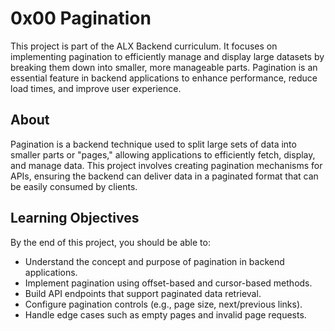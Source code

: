 # 0x00 Pagination

This project is part of the ALX Backend curriculum. It focuses on implementing pagination to efficiently manage and display large datasets by breaking them down into smaller, more manageable parts. Pagination is an essential feature in backend applications to enhance performance, reduce load times, and improve user experience.

## About

Pagination is a backend technique used to split large sets of data into smaller parts or "pages," allowing applications to efficiently fetch, display, and manage data. This project involves creating pagination mechanisms for APIs, ensuring the backend can deliver data in a paginated format that can be easily consumed by clients.

## Learning Objectives

By the end of this project, you should be able to:

- Understand the concept and purpose of pagination in backend applications.
- Implement pagination using offset-based and cursor-based methods.
- Build API endpoints that support paginated data retrieval.
- Configure pagination controls (e.g., page size, next/previous links).
- Handle edge cases such as empty pages and invalid page requests.

